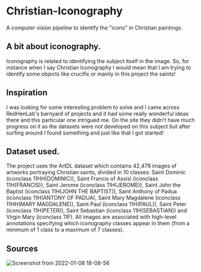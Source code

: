 # Christian-Iconography
A computer vision pipeline to identify the "icons" in Christian paintings.

## A bit about iconography.
Iconography is related to identifying the subject itself in the image. So, for instance when I say Christian Iconography I would mean that I am trying to identify some objects like crucifix or mainly in this project the saints!

## Inspiration
I was looking for some interesting problem to solve and I came across RedHenLab's barnyard of projects and it had some really wonderful ideas there and this particular one intrigued me. On the site they didn't have much progress on it as the datasets were not developed on this subject but after surfing around I found something and just like that I got started!


## Dataset used.
The project uses the ArtDL dataset which contains 42,479 images of artworks portraying Christian saints, divided in 10 classes: Saint Dominic (iconclass 11HH(DOMINIC)), Saint Francis of Assisi (iconclass 11H(FRANCIS)), Saint Jerome (iconclass 11H(JEROME)), Saint John the Baptist (iconclass 11H(JOHN THE BAPTIST)), Saint Anthony of Padua (iconclass 11H(ANTONY OF PADUA), Saint Mary Magdalene (iconclass 11HH(MARY MAGDALENE)), Saint Paul (iconclass 11H(PAUL)), Saint Peter (iconclass 11H(PETER)), Saint Sebastian (iconclass 11H(SEBASTIAN)) and Virgin Mary (iconclass 11F). All images are associated with high-level annotations specifying which iconography classes appear in them (from a minimum of 1 class to a maximum of 7 classes).

## Sources
![Screenshot from 2022-01-08 18-08-56](https://user-images.githubusercontent.com/53506835/148644482-f3747702-2508-499c-b034-d97e790b9e52.png)


